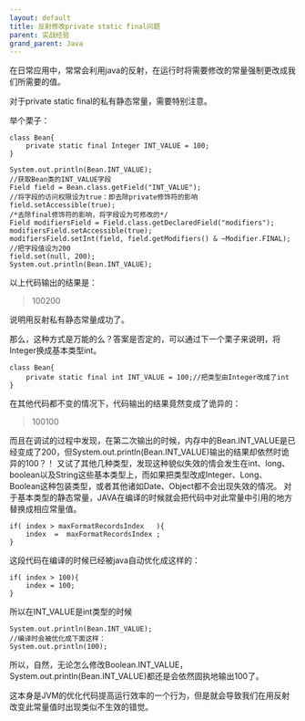 ```yaml
---
layout: default
title: 反射修改private static final问题
parent: 实战经验
grand_parent: Java
---
```


在日常应用中，常常会利用java的反射，在运行时将需要修改的常量强制更改成我们所需要的值。

对于private static final的私有静态常量，需要特别注意。

举个栗子：

```
class Bean{  
    private static final Integer INT_VALUE = 100;  
}
```

```
System.out.println(Bean.INT_VALUE);  
//获取Bean类的INT_VALUE字段  
Field field = Bean.class.getField("INT_VALUE");  
//将字段的访问权限设为true：即去除private修饰符的影响  
field.setAccessible(true);  
/*去除final修饰符的影响，将字段设为可修改的*/  
Field modifiersField = Field.class.getDeclaredField("modifiers");  
modifiersField.setAccessible(true);  
modifiersField.setInt(field, field.getModifiers() & ~Modifier.FINAL);  
//把字段值设为200  
field.set(null, 200);  
System.out.println(Bean.INT_VALUE); 
```

以上代码输出的结果是：

> 100200


说明用反射私有静态常量成功了。

那么，这种方式是万能的么？答案是否定的，可以通过下一个栗子来说明，将Integer换成基本类型int。

```
class Bean{  
    private static final int INT_VALUE = 100;//把类型由Integer改成了int  
}
```

在其他代码都不变的情况下，代码输出的结果竟然变成了诡异的：

> 100100


而且在调试的过程中发现，在第二次输出的时候，内存中的Bean.INT_VALUE是已经变成了200，但System.out.println(Bean.INT_VALUE)输出的结果却依然时诡异的100？！
又试了其他几种类型，发现这种貌似失效的情会发生在int、long、boolean以及String这些基本类型上，而如果把类型改成Integer、Long、Boolean这种包装类型，或者其他诸如Date、Object都不会出现失效的情况。
对于基本类型的静态常量，JAVA在编译的时候就会把代码中对此常量中引用的地方替换成相应常量值。


```
if( index > maxFormatRecordsIndex   ){  
    index  =  maxFormatRecordsIndex ;  
}
```

这段代码在编译的时候已经被java自动优化成这样的：

```
if( index > 100){  
    index = 100;  
} 
```

所以在INT_VALUE是int类型的时候

```
System.out.println(Bean.INT_VALUE);  
//编译时会被优化成下面这样：  
System.out.println(100); 
```

所以，自然，无论怎么修改Boolean.INT_VALUE，System.out.println(Bean.INT_VALUE)都还是会依然固执地输出100了。

这本身是JVM的优化代码提高运行效率的一个行为，但是就会导致我们在用反射改变此常量值时出现类似不生效的错觉。